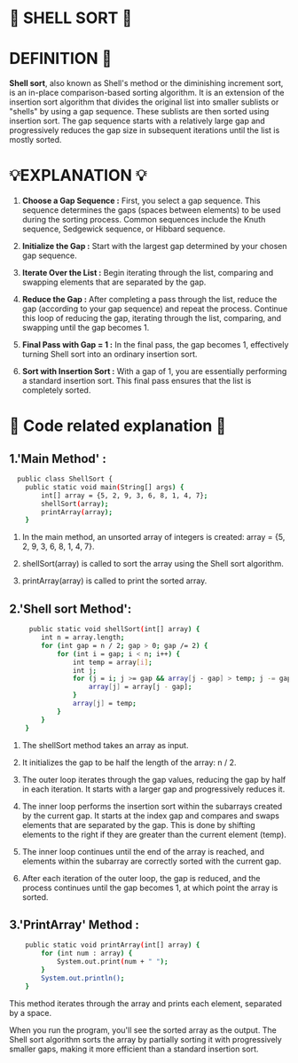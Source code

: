 # 🐚 SHELL SORT 🐚

# DEFINITION 🥇

**Shell sort**, also known as Shell's method or the diminishing increment sort, is an in-place comparison-based sorting algorithm. It is an extension of the insertion sort algorithm that divides the original list into smaller sublists or "shells" by using a gap sequence. 
These sublists are then sorted using insertion sort. The gap sequence starts with a relatively large gap and progressively reduces the gap size in subsequent iterations until the list is mostly sorted.

# 💡EXPLANATION 💡

1. **Choose a Gap Sequence :** First, you select a gap sequence. This sequence determines the gaps (spaces between elements) to be used during the sorting process. Common sequences include the Knuth sequence, Sedgewick sequence, or Hibbard sequence.

2. **Initialize the Gap :** Start with the largest gap determined by your chosen gap sequence.

3. **Iterate Over the List :** Begin iterating through the list, comparing and swapping elements that are separated by the gap.

4. **Reduce the Gap :** After completing a pass through the list, reduce the gap (according to your gap sequence) and repeat the process. Continue this loop of reducing the gap, iterating through the list, comparing, and swapping until the gap becomes 1.

5. **Final Pass with Gap = 1 :**  In the final pass, the gap becomes 1, effectively turning Shell sort into an ordinary insertion sort.

6. **Sort with Insertion Sort :** With a gap of 1, you are essentially performing a standard insertion sort. This final pass ensures that the list is completely sorted.

#  📖 Code related explanation 📖
## 1.'Main Method' :

```bash
  public class ShellSort {
    public static void main(String[] args) {
        int[] array = {5, 2, 9, 3, 6, 8, 1, 4, 7};
        shellSort(array);
        printArray(array);
    }
```
   1. In the main method, an unsorted array of integers is created: array = {5, 2, 9, 3, 6, 8, 1, 4, 7}.

2. shellSort(array) is called to sort the array using the Shell sort algorithm.

3. printArray(array) is called to print the sorted array.
## 2.'Shell sort Method':
```bash
     public static void shellSort(int[] array) {
        int n = array.length;
        for (int gap = n / 2; gap > 0; gap /= 2) {
            for (int i = gap; i < n; i++) {
                int temp = array[i];
                int j;
                for (j = i; j >= gap && array[j - gap] > temp; j -= gap) {
                    array[j] = array[j - gap];
                }
                array[j] = temp;
            }
        }
    }

```
1. The shellSort method takes an array as input.

2. It initializes the gap to be half the length of the array: n / 2.

3. The outer loop iterates through the gap values, reducing the gap by half in each iteration. It starts with a larger gap and progressively reduces it.

4. The inner loop performs the insertion sort within the subarrays created by the current gap. It starts at the index gap and compares and swaps elements that are separated by the gap. This is done by shifting elements to the right if they are greater than the current element (temp).

5. The inner loop continues until the end of the array is reached, and elements within the subarray are correctly sorted with the current gap.

6. After each iteration of the outer loop, the gap is reduced, and the process continues until the gap becomes 1, at which point the array is sorted.

## 3.'PrintArray' Method :
```bash
    public static void printArray(int[] array) {
        for (int num : array) {
            System.out.print(num + " ");
        }
        System.out.println();
    }
```
This method iterates through the array and prints each element, separated by a space.

When you run the program, you'll see the sorted array as the output. The Shell sort algorithm sorts the array by partially sorting it with progressively smaller gaps, making it more efficient than a standard insertion sort.
 